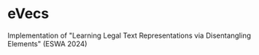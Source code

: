 # eVecs
Implementation of "Learning Legal Text Representations via Disentangling Elements" (ESWA 2024)
